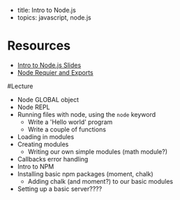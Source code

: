 - title: Intro to Node.js
- topics: javascript, node.js

# Resources
- [Intro to Node.js Slides](https://slides.com/nmadd/intro-to-node-js-and-express-3/live#/)
- [Node Requier and Exports](http://openmymind.net/2012/2/3/Node-Require-and-Exports/)

#Lecture

- Node GLOBAL object
- Node REPL
- Running files with node, using the `node` keyword
  - Write a 'Hello world' program
  - Write a couple of functions
- Loading in modules
- Creating modules
  - Writing our own simple modules (math module?)
- Callbacks error handling
- Intro to NPM
- Installing basic npm packages (moment, chalk)
  - Adding chalk (and moment?) to our basic modules
- Setting up a basic server????